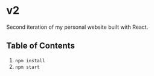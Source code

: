 # v2
Second iteration of my personal website built with React.

## Table of Contents
1. `npm install`
2. `npm start`